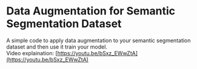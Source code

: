 # Data Augmentation for Semantic Segmentation Dataset
A simple code to apply data augmentation to your semantic segmentation dataset and then use it train your model. <br/> 
Video explaination: [https://youtu.be/bSxz_EWwZtA](https://youtu.be/bSxz_EWwZtA)
